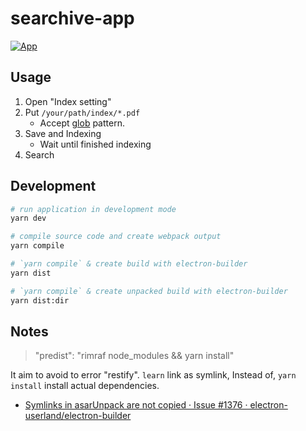 # searchive-app

[![App](https://media.giphy.com/media/3o6fIYo3aDtasisB2M/giphy.gif)](http://www.giphy.com/gifs/3o6fIYo3aDtasisB2M)

## Usage

1. Open "Index setting"
2. Put `/your/path/index/*.pdf`
    - Accept [glob](https://github.com/isaacs/node-glob "node-glob") pattern.
3. Save and Indexing
    - Wait until finished indexing
4. Search


## Development

```bash
# run application in development mode
yarn dev

# compile source code and create webpack output
yarn compile

# `yarn compile` & create build with electron-builder
yarn dist

# `yarn compile` & create unpacked build with electron-builder
yarn dist:dir
```

## Notes

> "predist": "rimraf node_modules && yarn install"

It aim to avoid to error "restify".
`learn` link as symlink, Instead of, `yarn install` install actual dependencies.

- [Symlinks in asarUnpack are not copied · Issue #1376 · electron-userland/electron-builder](https://github.com/electron-userland/electron-builder/issues/1376 "Symlinks in asarUnpack are not copied · Issue #1376 · electron-userland/electron-builder")
